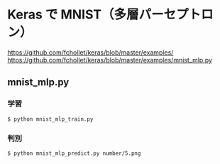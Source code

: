 # Keras で MNIST（多層パーセプトロン）

https://github.com/fchollet/keras/blob/master/examples/
https://github.com/fchollet/keras/blob/master/examples/mnist_mlp.py


## mnist_mlp.py

### 学習

```
$ python mnist_mlp_train.py
```

### 判別

```
$ python mnist_mlp_predict.py number/5.png
```
